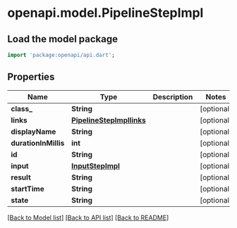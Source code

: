# openapi.model.PipelineStepImpl

## Load the model package
```dart
import 'package:openapi/api.dart';
```

## Properties
Name | Type | Description | Notes
------------ | ------------- | ------------- | -------------
**class_** | **String** |  | [optional] 
**links** | [**PipelineStepImpllinks**](PipelineStepImpllinks.md) |  | [optional] 
**displayName** | **String** |  | [optional] 
**durationInMillis** | **int** |  | [optional] 
**id** | **String** |  | [optional] 
**input** | [**InputStepImpl**](InputStepImpl.md) |  | [optional] 
**result** | **String** |  | [optional] 
**startTime** | **String** |  | [optional] 
**state** | **String** |  | [optional] 

[[Back to Model list]](../README.md#documentation-for-models) [[Back to API list]](../README.md#documentation-for-api-endpoints) [[Back to README]](../README.md)


